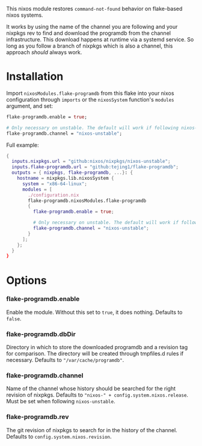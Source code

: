 This nixos module restores `command-not-found` behavior on flake-based nixos systems.

It works by using the name of the channel you are following and your nixpkgs rev to find and download the programdb from the channel infrastructure.
This download happens at runtime via a systemd service.
So long as you follow a branch of nixpkgs which is also a channel, this approach *should* always work.

# Installation

Import `nixosModules.flake-programdb` from this flake into your nixos configuration through `imports` or the `nixosSystem` function's `modules` argument, and set:

```nix
flake-programdb.enable = true;

# Only necessary on unstable. The default will work if following nixos-XX.YY.
flake-programdb.channel = "nixos-unstable";
```

Full example:
```nix
{
  inputs.nixpkgs.url = "github:nixos/nixpkgs/nixos-unstable";
  inputs.flake-programdb.url = "github:tejing1/flake-programdb";
  outputs = { nixpkgs, flake-programdb, ...}: {
    hostname = nixpkgs.lib.nixosSystem {
      system = "x86-64-linux";
      modules = [
        ./configuration.nix
        flake-programdb.nixosModules.flake-programdb
        {
          flake-programdb.enable = true;

          # Only necessary on unstable. The default will work if following nixos-XX.YY.
          flake-programdb.channel = "nixos-unstable";
        }
      ];
    };
  }
}
```

# Options

### flake-programdb.enable
Enable the module. Without this set to `true`, it does nothing.
Defaults to `false`.

### flake-programdb.dbDir
Directory in which to store the downloaded programdb and a revision tag for comparison. The directory will be created through tmpfiles.d rules if necessary.
Defaults to `"/var/cache/programdb"`.

### flake-programdb.channel
Name of the channel whose history should be searched for the right revision of nixpkgs.
Defaults to `"nixos-" + config.system.nixos.release`.
Must be set when following `nixos-unstable`.

### flake-programdb.rev
The git revision of nixpkgs to search for in the history of the channel.
Defaults to `config.system.nixos.revision`.
